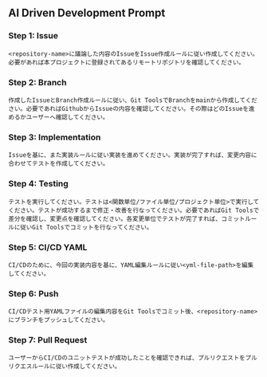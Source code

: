 ## AI Driven Development Prompt

### Step 1: Issue
```
<repository-name>に議論した内容のIssueをIssue作成ルールに従い作成してください。必要があれば本プロジェクトに登録されてあるリモートリポジトリを確認してください。
```

### Step 2: Branch
```
作成したIssueとBranch作成ルールに従い、Git ToolsでBranchをmainから作成してください。必要であればGithubからIssueの内容を確認してください。その際はどのIssueを進めるかユーザーへ確認してください。
```

### Step 3: Implementation
```
Issueを基に、また実装ルールに従い実装を進めてください。実装が完了すれば、変更内容に合わせてテストを作成してください。
```

### Step 4: Testing
```
テストを実行してください。テストは<関数単位/ファイル単位/プロジェクト単位>で実行してください。テストが成功するまで修正・改善を行なってください。必要であればGit Toolsで差分を確認し、変更点を確認してください。各変更単位でテストが完了すれば、コミットルールに従いGit Toolsでコミットを行なってください。
```

### Step 5: CI/CD YAML
```
CI/CDのために、今回の実装内容を基に、YAML編集ルールに従い<yml-file-path>を編集してください。
```

### Step 6: Push
```
CI/CDテスト用YAMLファイルの編集内容をGit Toolsでコミット後、<repository-name>にブランチをプッシュしてください。
```

### Step 7: Pull Request
```
ユーザーからCI/CDのユニットテストが成功したことを確認できれば、プルリクエストをプルリクエスルールに従い作成してください。
